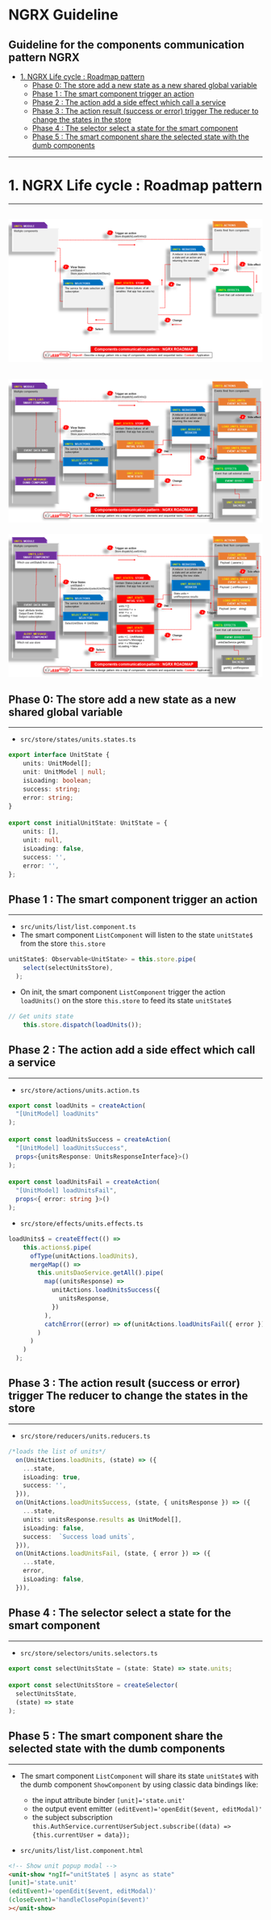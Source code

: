 NGRX Guideline
========================================
Guideline for the components communication pattern NGRX
----------------------------------------

<!-- TOC -->

- [1. NGRX Life cycle : Roadmap pattern](#1-ngrx-life-cycle--roadmap-pattern)
    - [Phase 0: The store add a new state as a new shared global variable](#phase-0-the-store-add-a-new-state-as-a-new-shared-global-variable)
    - [Phase 1 : The smart component trigger an action](#phase-1--the-smart-component-trigger-an-action)
    - [Phase 2 : The action add a side effect which call a service](#phase-2--the-action-add-a-side-effect-which-call-a-service)
    - [Phase 3 : The action result (success or error) trigger The reducer to change the states in the store](#phase-3--the-action-result-success-or-error-trigger-the-reducer-to-change-the-states-in-the-store)
    - [Phase 4 : The selector select a state for the smart component](#phase-4--the-selector-select-a-state-for-the-smart-component)
    - [Phase 5 : The smart component share the selected state with the dumb components](#phase-5--the-smart-component-share-the-selected-state-with-the-dumb-components)

<!-- /TOC -->


---
# 1. NGRX Life cycle : Roadmap pattern
---

![](./images/ngrx1.png)
---
![](./images/ngrx2.png)
---
![](./images/ngrx3.png)



## Phase 0: The store add a new state as a new shared global variable
---
* `src/store/states/units.states.ts`
```ts
export interface UnitState {
    units: UnitModel[];
    unit: UnitModel | null;
    isLoading: boolean;
    success: string;
    error: string;
}
  
export const initialUnitState: UnitState = {
    units: [],
    unit: null,
    isLoading: false,
    success: '',
    error: '',
};
```
## Phase 1 : The smart component trigger an action
---
* `src/units/list/list.component.ts`
* The smart component `ListComponent` will listen to the state `unitState$` from the store `this.store`
```ts
unitState$: Observable<UnitState> = this.store.pipe(
    select(selectUnitsStore),
  );
```

* On init, the smart component `ListComponent` trigger the action `loadUnits()` on the store `this.store` to feed its state `unitState$`
```ts
// Get units state
    this.store.dispatch(loadUnits());
```

## Phase 2 : The action add a side effect which call a service
---
* `src/store/actions/units.action.ts`
```ts
export const loadUnits = createAction(
  "[UnitModel] loadUnits"
);

export const loadUnitsSuccess = createAction(
  "[UnitModel] loadUnitsSuccess",
  props<{unitsResponse: UnitsResponseInterface}>()
);

export const loadUnitsFail = createAction(
  "[UnitModel] loadUnitsFail",
  props<{ error: string }>()
);
```

* `src/store/effects/units.effects.ts`
```ts
loadUnits$ = createEffect(() =>
    this.actions$.pipe(
      ofType(unitActions.loadUnits),
      mergeMap(() =>
        this.unitsDaoService.getAll().pipe(
          map((unitsResponse) =>
            unitActions.loadUnitsSuccess({
              unitsResponse,
            })
          ),
          catchError((error) => of(unitActions.loadUnitsFail({ error })))
        )
      )
    )
  );

```

## Phase 3 : The action result (success or error) trigger The reducer to change the states in the store
---
* `src/store/reducers/units.reducers.ts`
```ts
/*loads the list of units*/
  on(UnitActions.loadUnits, (state) => ({
    ...state,
    isLoading: true,
    success: '',
  })),
  on(UnitActions.loadUnitsSuccess, (state, { unitsResponse }) => ({
    ...state,
    units: unitsResponse.results as UnitModel[],
    isLoading: false,
    success:  `Success load units`,
  })),
  on(UnitActions.loadUnitsFail, (state, { error }) => ({
    ...state,
    error,
    isLoading: false,
  })),
```
## Phase 4 : The selector select a state for the smart component
---
* `src/store/selectors/units.selectors.ts`
```ts
export const selectUnitsState = (state: State) => state.units;

export const selectUnitsStore = createSelector(
  selectUnitsState,
  (state) => state
);
```
## Phase 5 : The smart component share the selected state with the dumb components
---
* The smart component `ListComponent` will share its state `unitState$` with the dumb component `ShowComponent`  by using classic data bindings like:
    * the input attribute binder `[unit]='state.unit'`
    * the output event emitter `(editEvent)='openEdit($event, editModal)'`
    * the subject subscription `this.AuthService.currentUserSubject.subscribe((data) => {this.currentUser = data});`
    
* `src/units/list/list.component.html`
```html
<!-- Show unit popup modal -->
<unit-show *ngIf="unitState$ | async as state" 
[unit]='state.unit'  
(editEvent)='openEdit($event, editModal)' 
(closeEvent)='handleClosePopin($event)' 
></unit-show>
```
